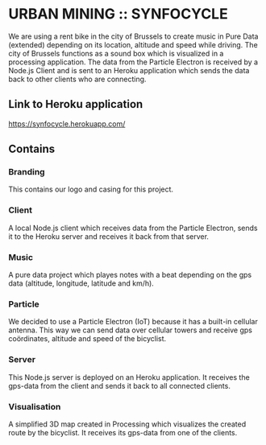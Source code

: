 # URBAN MINING :: SYNFOCYCLE 

We are using a rent bike in the city of Brussels to create music in Pure Data (extended) depending on its location, altitude and speed while driving. 
The city of Brussels functions as a sound box which is visualized in a processing application. The data from the Particle Electron is received by a Node.js Client and is sent to an Heroku application which sends the data back to other clients who are connecting.

## Link to Heroku application

https://synfocycle.herokuapp.com/

## Contains

### Branding

This contains our logo and casing for this project.

### Client

A local Node.js client which receives data from the Particle Electron, sends it to the Heroku server and receives it back from that server.

### Music

A pure data project which playes notes with a beat depending on the gps data (altitude, longitude, latitude and km/h).

### Particle 

We decided to use a Particle Electron (IoT) because it has a built-in cellular antenna. This way we can send data over cellular towers and receive gps coördinates, altitude and speed of the bicyclist.

### Server

This Node.js server is deployed on an Heroku application. It receives the gps-data from the client and sends it back to all connected clients.

### Visualisation

A simplified 3D map created in Processing which visualizes the created route by the bicyclist. It receives its gps-data from one of the clients.